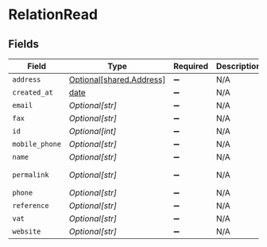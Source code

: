 # RelationRead


## Fields

| Field                                                                | Type                                                                 | Required                                                             | Description                                                          | Example                                                              |
| -------------------------------------------------------------------- | -------------------------------------------------------------------- | -------------------------------------------------------------------- | -------------------------------------------------------------------- | -------------------------------------------------------------------- |
| `address`                                                            | [Optional[shared.Address]](../../models/shared/address.md)           | :heavy_minus_sign:                                                   | N/A                                                                  |                                                                      |
| `created_at`                                                         | [date](https://docs.python.org/3/library/datetime.html#date-objects) | :heavy_minus_sign:                                                   | N/A                                                                  | 1854-12-13T09:13:02.000Z                                             |
| `email`                                                              | *Optional[str]*                                                      | :heavy_minus_sign:                                                   | N/A                                                                  | sherlock@example.org                                                 |
| `fax`                                                                | *Optional[str]*                                                      | :heavy_minus_sign:                                                   | N/A                                                                  | +3211324354                                                          |
| `id`                                                                 | *Optional[int]*                                                      | :heavy_minus_sign:                                                   | N/A                                                                  | 1                                                                    |
| `mobile_phone`                                                       | *Optional[str]*                                                      | :heavy_minus_sign:                                                   | N/A                                                                  | +23477123456                                                         |
| `name`                                                               | *Optional[str]*                                                      | :heavy_minus_sign:                                                   | N/A                                                                  | Sherlock Holmes Detective Services                                   |
| `permalink`                                                          | *Optional[str]*                                                      | :heavy_minus_sign:                                                   | N/A                                                                  | https://app.contractify.io/client/company/company-slug/relations/1   |
| `phone`                                                              | *Optional[str]*                                                      | :heavy_minus_sign:                                                   | N/A                                                                  | +23477123456                                                         |
| `reference`                                                          | *Optional[str]*                                                      | :heavy_minus_sign:                                                   | N/A                                                                  | REF123                                                               |
| `vat`                                                                | *Optional[str]*                                                      | :heavy_minus_sign:                                                   | N/A                                                                  | BE12345678                                                           |
| `website`                                                            | *Optional[str]*                                                      | :heavy_minus_sign:                                                   | N/A                                                                  | https://www.example.org                                              |